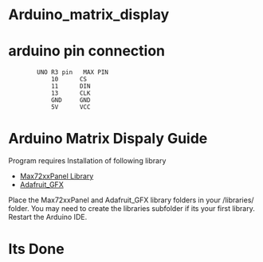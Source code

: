 # Arduino_matrix_display

# arduino pin connection
 
            UNO R3 pin   MAX PIN
                10      CS 
                11      DIN
                13      CLK 
                GND     GND
                5V      VCC


# Arduino Matrix Dispaly Guide
Program requires Installation of following library
* [Max72xxPanel Library](https://github.com/markruys/arduino-Max72xxPanel/archive/master.zip)
* [Adafruit_GFX](https://github.com/adafruit/Adafruit-GFX-Library/archive/master.zip)


 Place the Max72xxPanel and Adafruit_GFX library folders in your 
<arduinosketchfolder>/libraries/ folder. You may need to create
the libraries subfolder if its your first library. Restart the Arduino IDE.
# Its Done
